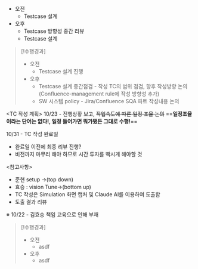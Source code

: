 - 오전
	- Testcase 설계
- 오후
	- Testcase 방향성 중간 리뷰
	- Testcase 설계

>[!수행경과]
>- 오전
>	- Testcase 설계 진행
>- 오후
>	- Testcase 설계 중간점검 - 작성 TC의 범위 점검, 향후 작성방향 논의 (Confluence-management rule에 작성 방향성 추가)
>	- SW 시스템 policy - Jira/Confluence SQA 파트 작성내용 논의

<TC 작성 계획>
10/23 - 진행상황 보고, ~~작업속도에 따른 일정 조율 논의~~
==**일정조율이라는 단어는 없다!, 일정 들어가면 뭐가됐든 그대로 수행!**==

10/31 - TC 작성 완료일
- 완료일 이전에 최종 리뷰 진행?
- 비전까지 마무리 해야 하므로 시간 투자를 빡시게 해야할 것

<참고사항>
- 준현 setup ->(top down)
- 효승 : vision Tune->(bottom up)
- TC 작성은 Simulation 화면 캡처 및 Claude AI를 이용하여 도출함
- 도출 결과 리뷰

※ 10/22 - 김효승 책임 교육으로 인해 부재

>[!수행경과]
>- 오전
>	- asdf
>- 오후
>	- asdf
